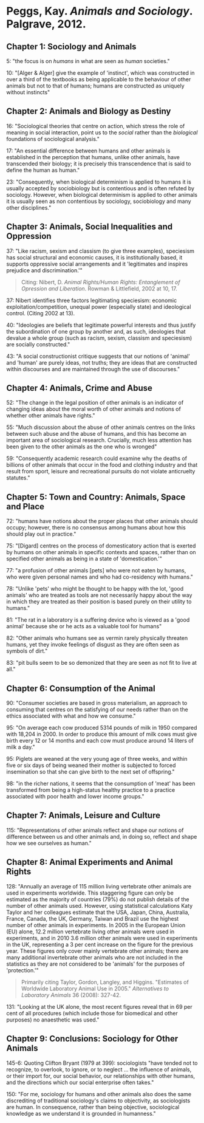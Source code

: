 Peggs, Kay. *Animals and Sociology*. Palgrave, 2012.
===

Chapter 1: Sociology and Animals
---

5:  "the focus is on *humans* in what are seen as *human* societies."

10:  "[Alger & Alger] give the example of 'instinct', which was constructed in over a third of the textbooks as being applicable to the behaviour of other animals but not to that of humans; humans are constructed as uniquely without instincts"

Chapter 2: Animals and Biology as Destiny
---

16: "Sociological theories that centre on action, which stress the role of meaning in social interaction, point us to the *social* rather than the *biological* foundations of sociological analysis."

17:  "An essential difference between humans and other animals is established in the perception that humans, unlike other animals, have transcended their biology; it is precisely this transcendence that is said to define the human as human."

23:  "Consequently, when biological determinism is applied to humans it is usually accepted by sociobiology but is contentious and is often refuted by sociology. However, when biological determinism is applied to other animals it is usually seen as non contentious by sociology, sociobiology and many other disciplines."

Chapter 3: Animals, Social Inequalities and Oppression
---

37:  "Like racism, sexism and classism (to give three examples), speciesism has social structural and economic causes, it is institutionally based, it supports oppressive social arrangements and it 'legitimates and inspires prejudice and discrimination.'"

> Citing: Nibert, D. *Animal Rights/Human Rights: Entanglement of Opression and Liberation*. Rowman & Littlefield, 2002 at 10, 17.
	
37:  Nibert identifies three factors legitimating speciesism: economic exploitation/competition, unequal power (especially state) and ideological control. (Citing 2002 at 13).

40:  "Ideologies are beliefs that legitimate powerful interests and thus justify the subordination of one group by another and, as such, ideologies that devalue a whole group (such as racism, sexism, classism and speciesism) are socially constructed."

43:  "A social constructionist critique suggests that our notions of 'animal' and 'human' are purely ideas, not truths; they are ideas that are constructed within discourses and are maintained through the use of discourses."

Chapter 4: Animals, Crime and Abuse
---

52:  "The change in the legal position of other animals is an indicator of changing ideas about the moral worth of other animals and notions of whether other animals have rights."

55:  "Much discussion about the abuse of other animals centres on the links between such abuse and the abuse of humans, and this has become an important area of sociological research. Crucially, much less attention has been given to the other animals as the one who is wronged"

59:  "Consequently academic research could examine why the deaths of billions of other animals that occur in the food and clothing industry and that result from sport, leisure and recreational pursuits do not violate anticruelty statutes."

Chapter 5: Town and Country: Animals, Space and Place
---

72:  "humans have notions about the proper places that other animals should occupy; however, there is no consensus among humans about how this should play out in practice."

75:  "[Digard] centres on the process of domesticatory action that is exerted by humans on other animals in specific contexts and spaces, rather than on specified other animals as being in a state of 'domestication.'"

77:  "a profusion of other animals [pets] who were not eaten by humans, who were given personal names and who had co-residency with humans."

78:  "Unlike 'pets' who might be thought to be happy with the lot, 'good animals' who are treated as tools are not necessarily happy about the way in which they are treated as their position is based purely on their utility to humans."

81:  "The rat in a laboratory is a suffering device who is viewed as a 'good animal' because she or he acts as a valuable tool for humans"

82:  "Other animals who humans see as vermin rarely physically threaten humans, yet they invoke feelings of disgust as they are often seen as symbols of dirt."

83:  "pit bulls seem to be so demonized that they are seen as not fit to live at all."

Chapter 6: Consumption of the Animal
---

90:  "Consumer societies are based in gross materialism, an approach to consuming that centres on the satisfying of our needs rather than on the ethics associated with what and how we consume."

95:  "On average each cow produced 5314 pounds of milk in 1950 compared with 18,204 in 2000. In order to produce this amount of milk cows must give birth every 12 or 14 months and each cow must produce around 14 liters of milk a day."

95:  Piglets are weaned at the very young age of three weeks, and within five or six days of being weaned their mother is subjected to forced insemination so that she can give birth to the next set of offspring."

98:  "in the richer nations, it seems that the consumption of 'meat' has been transformed from being a high-status healthy practice to a practice associated with poor health and lower income groups."

Chapter 7: Animals, Leisure and Culture
---

115:  "Representations of other animals reflect and shape our notions of difference between us and other animals and, in doing so, reflect and shape how we see ourselves as human."

Chapter 8: Animal Experiments and Animal Rights
---

128:  "Annually an average of 115 million living vertebrate other animals are used in experiments worldwide. This staggering figure can only be estimated as the majority of countries (79%) do not publish details of the number of other animals used. However, using statistical calculations Katy Taylor and her colleagues estimate that the USA, Japan, China, Australia, France, Canada, the UK, Germany, Taiwan and Brazil use the highest number of other animals in experiments. In 2005 in the European Union (EU) alone, 12.2 million vertebrate living other animals were used in experiments, and in 2010 3.6 million other animals were used in experiments in the UK, representing a 3 per cent increase on the figure for the previous year. These figures only cover mainly vertebrate other animals; there are many additional invertebrate other animals who are not included in the statistics as they are not considered to be 'animals' for the purposes of 'protection.'"

> Primarily citing Taylor, Gordon, Langley, and Higgins. "Estimates of Worldwide Laboratory Animal Use in 2005." *Alternatives to Laboratory Animals* 36 (2008): 327-42.

131:  "Looking at the UK alone, the most recent figures reveal that in 69 per cent of all procedures (which include those for biomedical and other purposes) no anaesthetic was used."

Chapter 9: Conclusions: Sociology for Other Animals
---

145-6:  Quoting Clifton Bryant (1979 at 399): sociologists "have tended not to recognize, to overlook, to ignore, or to neglect … the influence of animals, or their import for, our social behavior, our relationships with other humans, and the directions which our social enterprise often takes."

150:  "For me, sociology for humans and other animals also does the same discrediting of traditional sociology's claims to objectivity, as sociologists are human. In consequence, rather than being objective, sociological knowledge as we understand it is grounded in humanness."